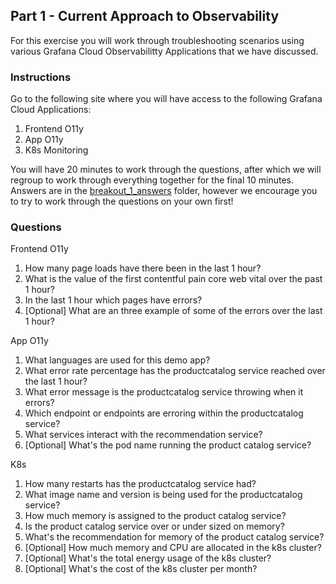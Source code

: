 ## Part 1 - Current Approach to Observability
For this exercise you will work through troubleshooting scenarios using various Grafana Cloud Observabilitty Applications that we have discussed.

### Instructions
Go to the following site where you will have access to the following Grafana Cloud Applications:
1. Frontend O11y
1. App O11y
1. K8s Monitoring

You will have 20 minutes to work through the questions, after which we will regroup to work through everything together for the final 10 minutes.
Answers are in the [breakout_1_answers](./breakout_1_answers) folder, however we encourage you to try to work through the questions on your own first!

### Questions
Frontend O11y
1. How many page loads have there been in the last 1 hour?
1. What is the value of the first contentful pain core web vital over the past 1 hour? 
1. In the last 1 hour which pages have errors?
1. [Optional] What are an three example of some of the errors over the last 1 hour?

App O11y
1. What languages are used for this demo app? 
1. What error rate percentage has the productcatalog service reached over the last 1 hour?
1. What error message is the productcatalog service throwing when it errors?
1. Which endpoint or endpoints are erroring within the productcatalog service?
1. What services interact with the recommendation service?
1. [Optional] What's the pod name running the product catalog service?

K8s
1. How many restarts has the productcatalog service had? 
1. What image name and version is being used for the productcatalog service?
1. How much memory is assigned to the product catalog service?
1. Is the product catalog service over or under sized on memory?
1. What's the recommendation for memory of the product catalog service?
1. [Optional] How much memory and CPU are allocated in the k8s cluster? 
1. [Optional] What's the total energy usage of the k8s cluster?
1. [Optional] What's the cost of the k8s cluster per month?
